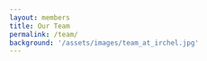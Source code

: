 ```yaml
---
layout: members
title: Our Team
permalink: /team/
background: '/assets/images/team_at_irchel.jpg'
---
```



<!-- ![UZH logo](https://upload.wikimedia.org/wikipedia/de/8/89/Universit%C3%A4t_Z%C3%BCrich_logo.svg) | ![USZ logo](https://upload.wikimedia.org/wikipedia/commons/c/c9/Universit%C3%A4tsspital_Z%C3%BCrich.svg) -->
